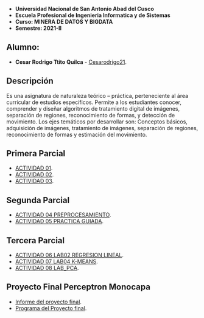 
- **Universidad Nacional de San Antonio Abad del Cusco**
- **Escuela Profesional de Ingenieria Informatica y de Sistemas**
- **Curso:  MINERA DE DATOS Y BIGDATA**
- **Semestre: 2021-II**

## Alumno: 

- **Cesar Rodrigo Ttito Quilca** - [Cesarodrigo21](https://github.com/cesarodrigo21).

## Descripción 
Es una asignatura de naturaleza teórico – práctica, perteneciente al área curricular de estudios
específicos. Permite a los estudiantes conocer, comprender y diseñar algoritmos de tratamiento
digital de imágenes, separación de regiones, reconocimiento de formas, y detección de
movimiento.
Los ejes temáticos por desarrollar son: Conceptos básicos, adquisición de imágenes, tratamiento
de imágenes, separación de regiones, reconocimiento de formas y estimación del movimiento.

## Primera Parcial
- [ACTIVIDAD 01](https://github.com/cesarodrigo21/BIGDATA2021/tree/main/ACTIVIDAD01).
- [ACTIVIDAD 02](https://github.com/cesarodrigo21/BIGDATA2021/tree/main/ACTIVIDAD02). 
- [ACTIVIDAD 03](https://github.com/cesarodrigo21/BIGDATA2021/tree/main/ACTIVIDAD03).

## Segunda Parcial
- [ACTIVIDAD 04 PREPROCESAMIENTO](https://github.com/cesarodrigo21/BIGDATA2021/tree/main/ACTIVIDAD04_PREPROCESAMIENTO).
- [ACTIVIDAD 05 PRACTICA GUIADA](https://github.com/cesarodrigo21/BIGDATA2021/tree/main/ACTIVIDAD05_PRACTICA%20GUIADA). 

## Tercera Parcial
- [ACTIVIDAD 06 LAB02 REGRESION LINEAL](https://github.com/cesarodrigo21/BIGDATA2021/blob/main/ACTIVIDAD06_LAB02_REGRESION_LINEAL/Resolucion_Lab02.ipynb).
- [ACTIVIDAD 07 LAB04 K-MEANS](https://github.com/cesarodrigo21/BIGDATA2021/blob/main/ACTIVIDAD07_LAB04_K-MEANS/Resolucion_Lab04.ipynb).
- [ACTIVIDAD 08 LAB_PCA](https://github.com/cesarodrigo21/BIGDATA2021/blob/main/ACTIVIDAD08_LAB_PCA/Resolucion_LabPCA.ipynb).


## Proyecto Final Perceptron Monocapa

- [Informe del proyecto final](https://github.com/cesarodrigo21/BIGDATA2021/blob/main/PROYECTO_FINAL/Mineria%20de%20datos%20bigdata.pdf).
- [Programa del Proyecto final](https://github.com/cesarodrigo21/BIGDATA2021/blob/main/PROYECTO_FINAL/PERCEPTRON_MONOCAPA_PYSPARK.ipynb).



